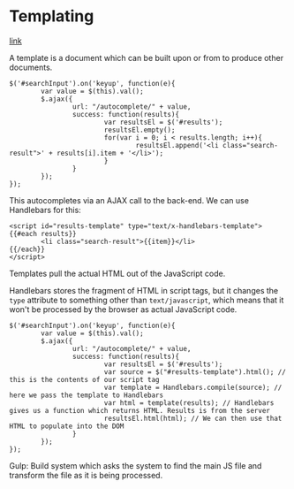 # Templating
[link](http://jsforallof.us/2014/08/08/templating/)

A template is a document which can be built upon or from to produce other documents.

    $('#searchInput').on('keyup', function(e){
            var value = $(this).val();
            $.ajax({
                    url: "/autocomplete/" + value,
                    success: function(results){
                            var resultsEl = $('#results');
                            resultsEl.empty();
                            for(var i = 0; i < results.length; i++){
                                    resultsEl.append('<li class="search-result">' + results[i].item + '</li>');
                            }
                    }
            });
    });

This autocompletes via an AJAX call to the back-end. We can use Handlebars for this:

    <script id="results-template" type="text/x-handlebars-template">
    {{#each results}}
            <li class="search-result">{{item}}</li>
    {{/each}}
    </script>

Templates pull the actual HTML out of the JavaScript code.

Handlebars stores the fragment of HTML in script tags, but it changes the `type` attribute to something other than `text/javascript`, which means that it won't be processed by the browser as actual JavaScript code.

    $('#searchInput').on('keyup', function(e){
            var value = $(this).val();
            $.ajax({
                    url: "/autocomplete/" + value,
                    success: function(results){
                            var resultsEl = $('#results');
                            var source = $("#results-template").html(); // this is the contents of our script tag
                            var template = Handlebars.compile(source); // here we pass the template to Handlebars
                            var html = template(results); // Handlebars gives us a function which returns HTML. Results is from the server
                            resultsEl.html(html); // We can then use that HTML to populate into the DOM
                    }
            });
    });

Gulp: Build system which asks the system to find the main JS file and transform the file as it is being processed.

